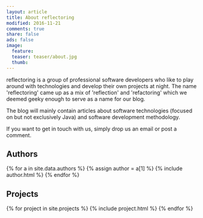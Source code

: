 ```yaml
---
layout: article
title: About reflectoring
modified: 2016-11-21
comments: true
share: false
ads: false
image:
  feature: 
  teaser: teaser/about.jpg
  thumb:
---
```


reflectoring is a group of professional software developers who like to play
around with technologies and develop their own projects at night. The name 
'reflectoring' came up as a mix of 'reflection' and 'refactoring' which we
deemed geeky enough to serve as a name for our blog.

The blog will mainly contain articles about software technologies (focused on but not exclusively 
Java) and software development methodology. 

If you want to get in touch with us, simply drop us an email or post a comment.

## Authors

<footer class="page-footer">

  {% for a in site.data.authors %}
  {% assign author = a[1] %}
  {% include author.html %}
  {% endfor %}

</footer>

## Projects

<footer class="page-footer">

  {% for project in site.projects %}
  {% include project.html %}
  {% endfor %}

</footer>
